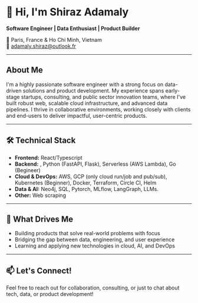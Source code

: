 # 👋 Hi, I'm Shiraz Adamaly

**Software Engineer | Data Enthusiast | Product Builder**

📍 Paris, France & Ho Chi Minh, Vietnam  
📧 adamaly.shiraz@outlook.fr  

---

## About Me

I'm a highly passionate software engineer with a strong focus on data-driven solutions and product development. My experience spans early-stage startups, consulting, and public sector innovation teams, where I've built robust web, scalable cloud infrastructure, and advanced data pipelines. I thrive in collaborative environments, working closely with clients and end-users to deliver impactful, user-centric products.

---

## 🛠️ Technical Stack

- **Frontend:** React/Typescript
- **Backend:** , Python (FastAPI, Flask), Serverless (AWS Lambda), Go (Begineer)
- **Cloud & DevOps:** AWS, GCP (only cloud run/job and pub/sub), Kubernetes (Beginner), Docker, Terraform, Circle CI, Helm
- **Data & AI:** Neo4j, SQL, Pytorch, MLflow, LangGraph, LLMs.
- **Other:** Web scraping

---

## 🌱 What Drives Me

- Building products that solve real-world problems with focus
- Bridging the gap between data, engineering, and user experience
- Learning and applying new technologies in cloud, AI, and DevOps

---

## 📫 Let's Connect!

Feel free to reach out for collaboration, consulting, or just to chat about tech, data, or product development!
